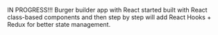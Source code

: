 IN PROGRESS!!!
Burger builder app with React started built with React class-based components and then step by step will add React Hooks + Redux for better state management.

